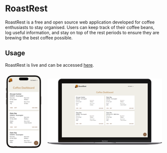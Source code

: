 # RoastRest

RoastRest is a free and open source web application developed for coffee enthusiasts to stay organised. Users can keep track of their coffee beans, log useful information, and stay on top of the rest periods to ensure they are brewing the best coffee possible.

## Usage

RoastRest is live and can be accessed [here](https://roastrest.me/).

<div style="display:flex; justify-content: center; align-items: center; margin-top: 25px;">
    <img src="client/public/roastrest-mobile.png" alt="roastrest mobile dashboard" width="23%" style="padding: 0 4% 0 2%;"/>
    <img src="client/public/roastrest-laptop.png" alt="roastrest laptop dashboard" width="74%" />
</div>
